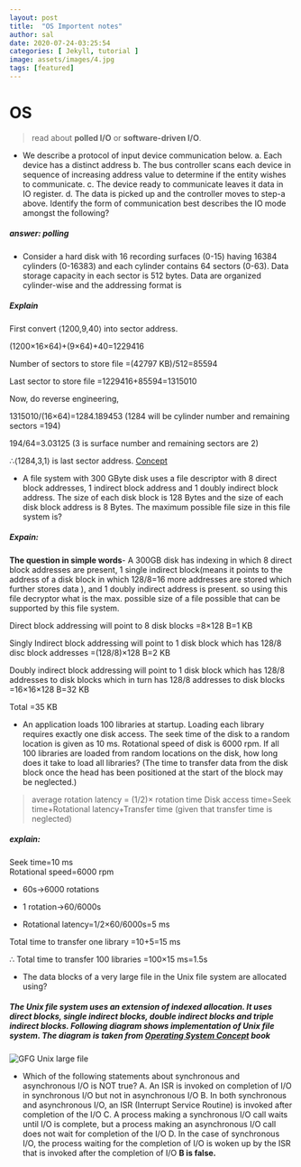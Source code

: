 ```yaml
---
layout: post
title:  "OS Importent notes"
author: sal
date: 2020-07-24-03:25:54
categories: [ Jekyll, tutorial ]
image: assets/images/4.jpg
tags: [featured]
---
```


# OS

> read about **polled I/O** or **software-driven I/O**.

- We describe a protocol of input device communication below. a. Each device has a distinct address b. The bus controller scans each device in sequence of increasing address value to determine if the entity wishes to communicate. c. The device ready to communicate leaves it data in IO register. d. The data is picked up and the controller moves to step-a above. Identify the form of communication best describes the IO mode amongst the following?
##### answer: polling

- Consider a hard disk with 16 recording surfaces (0-15) having 16384 cylinders (0-16383) and each cylinder contains 64 sectors (0-63). Data storage capacity in each sector is 512 bytes. Data are organized cylinder-wise and the addressing format is
##### Explain
 First convert ⟨1200,9,40⟩ into sector address.  
  
(1200×16×64)+(9×64)+40=1229416  
  
Number of sectors to store file =(42797  KB)/512=85594  
  
Last sector to store file =1229416+85594=1315010  
  
Now, do reverse engineering,  
  
1315010/(16×64)=1284.189453 (1284 will be cylinder number and remaining sectors =194)  
  
194/64=3.03125 (3 is surface number and remaining sectors are 2)  
  
∴⟨1284,3,1⟩ is last sector address.
[Concept](https://gateoverflow.in/1337/gate2009-51)
- A file system with 300 GByte disk uses a file descriptor with 8 direct block addresses, 1 indirect block address and 1 doubly indirect block address. The size of each disk block is 128 Bytes and the size of each disk block address is 8 Bytes. The maximum possible file size in this file system is?
##### Expain:
**The question in simple words**- A 300GB disk has indexing in which 8 direct block addresses are present, 1 single indirect block(means it points to the address of a disk block in which 128/8=16 more addresses are stored which further stores data ), and 1 doubly indirect address is present. so using this file decryptor what is the max. possible size of a file possible that can be supported by this file system.

Direct block addressing will point to 8 disk blocks =8×128  B=1  KB  
  
Singly Indirect block addressing will point to 1 disk block which has 128/8 disc block addresses =(128/8)×128  B=2  KB  
  
Doubly indirect block addressing will point to 1 disk block which has 128/8 addresses to disk blocks which in turn has 128/8 addresses to disk blocks =16×16×128  B=32  KB  
  
Total =35  KB
- An application loads 100 libraries at startup. Loading each library requires exactly one disk access. The seek time of the disk to a random location is given as 10 ms. Rotational speed of disk is 6000 rpm. If all 100 libraries are loaded from random locations on the disk, how long does it take to load all libraries? (The time to transfer data from the disk block once the head has been positioned at the start of the block may be neglected.)

> average rotation latency = (1/2)× rotation time Disk access time=Seek
> time+Rotational latency+Transfer time (given that transfer time is
> neglected)

 ##### explain:
Seek time=10 ms  
Rotational speed=6000 rpm

-   60s→6000 rotations

-   1 rotation→60/6000s

-   Rotational latency=1/2×60/6000s=5 ms

Total time to transfer one library =10+5=15 ms

  
∴ Total time to transfer 100 libraries =100×15 ms=1.5s

- The data blocks of a very large file in the Unix file system are allocated using?
##### The Unix file system uses an extension of indexed allocation. It uses direct blocks, single indirect blocks, double indirect blocks and triple indirect blocks. Following diagram shows implementation of Unix file system. The diagram is taken from [Operating System Concept](http://codex.cs.yale.edu/avi/os-book/OS8/os8j/slide-dir/index.html) book
![GFG Unix large file](https://contribute.geeksforgeeks.org/wp-content/uploads/gate20.jpg)
- Which of the following statements about synchronous and asynchronous I/O is NOT true?
A. An ISR is invoked on completion of I/O in synchronous I/O but not in asynchronous I/O
B. In both synchronous and asynchronous I/O, an ISR (Interrupt Service Routine) is invoked after completion of the I/O
C. A process making a synchronous I/O call waits until I/O is complete, but a process making an asynchronous I/O call does not wait for completion of the I/O
D. In the case of synchronous I/O, the process waiting for the completion of I/O is woken up by the ISR that is invoked after the completion of I/O
**B is false.**


